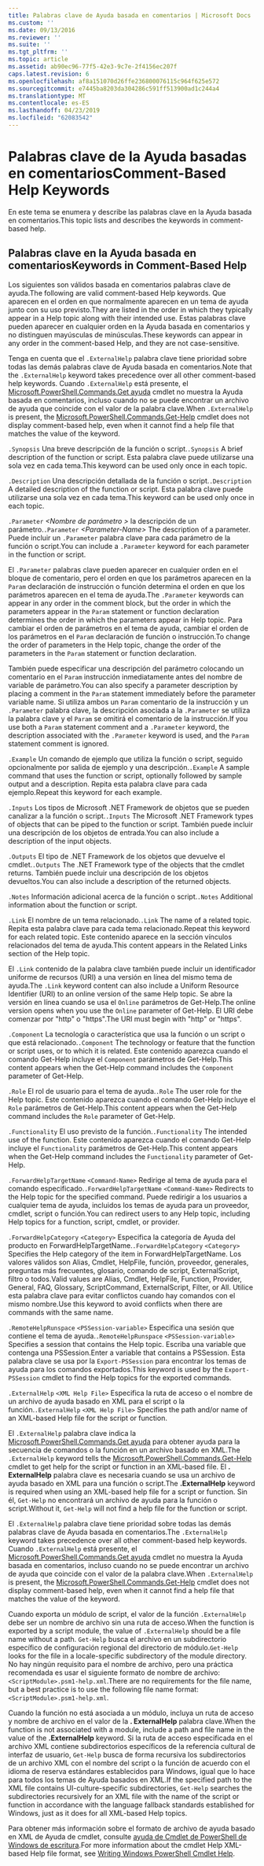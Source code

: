 ```yaml
---
title: Palabras clave de Ayuda basada en comentarios | Microsoft Docs
ms.custom: ''
ms.date: 09/13/2016
ms.reviewer: ''
ms.suite: ''
ms.tgt_pltfrm: ''
ms.topic: article
ms.assetid: ab90ec96-77f5-42e3-9c7e-2f4156ec207f
caps.latest.revision: 6
ms.openlocfilehash: af8a151070d26ffe236800076115c964f625e572
ms.sourcegitcommit: e7445ba8203da304286c591ff513900ad1c244a4
ms.translationtype: MT
ms.contentlocale: es-ES
ms.lasthandoff: 04/23/2019
ms.locfileid: "62083542"
---
```

# <a name="comment-based-help-keywords"></a><span data-ttu-id="0fb9b-102">Palabras clave de la Ayuda basadas en comentarios</span><span class="sxs-lookup"><span data-stu-id="0fb9b-102">Comment-Based Help Keywords</span></span>

<span data-ttu-id="0fb9b-103">En este tema se enumera y describe las palabras clave en la Ayuda basada en comentarios.</span><span class="sxs-lookup"><span data-stu-id="0fb9b-103">This topic lists and describes the keywords in comment-based help.</span></span>

## <a name="keywords-in-comment-based-help"></a><span data-ttu-id="0fb9b-104">Palabras clave en la Ayuda basada en comentarios</span><span class="sxs-lookup"><span data-stu-id="0fb9b-104">Keywords in Comment-Based Help</span></span>

<span data-ttu-id="0fb9b-105">Los siguientes son válidos basada en comentarios palabras clave de ayuda.</span><span class="sxs-lookup"><span data-stu-id="0fb9b-105">The following are valid comment-based Help keywords.</span></span> <span data-ttu-id="0fb9b-106">Que aparecen en el orden en que normalmente aparecen en un tema de ayuda junto con su uso previsto.</span><span class="sxs-lookup"><span data-stu-id="0fb9b-106">They are listed in the order in which they typically appear in a Help topic along with their intended use.</span></span> <span data-ttu-id="0fb9b-107">Estas palabras clave pueden aparecer en cualquier orden en la Ayuda basada en comentarios y no distinguen mayúsculas de minúsculas.</span><span class="sxs-lookup"><span data-stu-id="0fb9b-107">These keywords can appear in any order in the comment-based Help, and they are not case-sensitive.</span></span>

<span data-ttu-id="0fb9b-108">Tenga en cuenta que el `.ExternalHelp` palabra clave tiene prioridad sobre todas las demás palabras clave de Ayuda basada en comentarios.</span><span class="sxs-lookup"><span data-stu-id="0fb9b-108">Note that the `.ExternalHelp` keyword takes precedence over all other comment-based help keywords.</span></span> <span data-ttu-id="0fb9b-109">Cuando `.ExternalHelp` está presente, el [Microsoft.PowerShell.Commands.Get ayuda](/dotnet/api/Microsoft.PowerShell.Commands.Get-Help) cmdlet no muestra la Ayuda basada en comentarios, incluso cuando no se puede encontrar un archivo de ayuda que coincide con el valor de la palabra clave.</span><span class="sxs-lookup"><span data-stu-id="0fb9b-109">When `.ExternalHelp` is present, the [Microsoft.PowerShell.Commands.Get-Help](/dotnet/api/Microsoft.PowerShell.Commands.Get-Help) cmdlet does not display comment-based help, even when it cannot find a help file that matches the value of the keyword.</span></span>

<span data-ttu-id="0fb9b-110">`.Synopsis` Una breve descripción de la función o script.</span><span class="sxs-lookup"><span data-stu-id="0fb9b-110">`.Synopsis` A brief description of the function or script.</span></span> <span data-ttu-id="0fb9b-111">Esta palabra clave puede utilizarse una sola vez en cada tema.</span><span class="sxs-lookup"><span data-stu-id="0fb9b-111">This keyword can be used only once in each topic.</span></span>

<span data-ttu-id="0fb9b-112">`.Description` Una descripción detallada de la función o script.</span><span class="sxs-lookup"><span data-stu-id="0fb9b-112">`.Description` A detailed description of the function or script.</span></span> <span data-ttu-id="0fb9b-113">Esta palabra clave puede utilizarse una sola vez en cada tema.</span><span class="sxs-lookup"><span data-stu-id="0fb9b-113">This keyword can be used only once in each topic.</span></span>

<span data-ttu-id="0fb9b-114">`.Parameter` *\<Nombre de parámetro >* la descripción de un parámetro.</span><span class="sxs-lookup"><span data-stu-id="0fb9b-114">`.Parameter` *\<Parameter-Name>* The description of a parameter.</span></span> <span data-ttu-id="0fb9b-115">Puede incluir un `.Parameter` palabra clave para cada parámetro de la función o script.</span><span class="sxs-lookup"><span data-stu-id="0fb9b-115">You can include a `.Parameter` keyword for each parameter in the function or script.</span></span>

<span data-ttu-id="0fb9b-116">El `.Parameter` palabras clave pueden aparecer en cualquier orden en el bloque de comentario, pero el orden en que los parámetros aparecen en la `Param` declaración de instrucción o función determina el orden en que los parámetros aparecen en el tema de ayuda.</span><span class="sxs-lookup"><span data-stu-id="0fb9b-116">The `.Parameter` keywords can appear in any order in the comment block, but the order in which the parameters appear in the `Param` statement or function declaration determines the order in which the parameters appear in Help topic.</span></span> <span data-ttu-id="0fb9b-117">Para cambiar el orden de parámetros en el tema de ayuda, cambiar el orden de los parámetros en el `Param` declaración de función o instrucción.</span><span class="sxs-lookup"><span data-stu-id="0fb9b-117">To change the order of parameters in the Help topic, change the order of the parameters in the `Param` statement or function declaration.</span></span>

<span data-ttu-id="0fb9b-118">También puede especificar una descripción del parámetro colocando un comentario en el `Param` instrucción inmediatamente antes del nombre de variable de parámetro.</span><span class="sxs-lookup"><span data-stu-id="0fb9b-118">You can also specify a parameter description by placing a comment in the `Param` statement immediately before the parameter variable name.</span></span> <span data-ttu-id="0fb9b-119">Si utiliza ambos un `Param` comentario de la instrucción y un `.Parameter` palabra clave, la descripción asociada a la `.Parameter` se utiliza la palabra clave y el `Param` se omitirá el comentario de la instrucción.</span><span class="sxs-lookup"><span data-stu-id="0fb9b-119">If you use both a `Param` statement comment and a `.Parameter` keyword, the description associated with the `.Parameter` keyword is used, and the `Param` statement comment is ignored.</span></span>

<span data-ttu-id="0fb9b-120">`.Example` Un comando de ejemplo que utiliza la función o script, seguido opcionalmente por salida de ejemplo y una descripción.</span><span class="sxs-lookup"><span data-stu-id="0fb9b-120">`.Example` A sample command that uses the function or script, optionally followed by sample output and a description.</span></span> <span data-ttu-id="0fb9b-121">Repita esta palabra clave para cada ejemplo.</span><span class="sxs-lookup"><span data-stu-id="0fb9b-121">Repeat this keyword for each example.</span></span>

<span data-ttu-id="0fb9b-122">`.Inputs` Los tipos de Microsoft .NET Framework de objetos que se pueden canalizar a la función o script.</span><span class="sxs-lookup"><span data-stu-id="0fb9b-122">`.Inputs` The Microsoft .NET Framework types of objects that can be piped to the function or script.</span></span> <span data-ttu-id="0fb9b-123">También puede incluir una descripción de los objetos de entrada.</span><span class="sxs-lookup"><span data-stu-id="0fb9b-123">You can also include a description of the input objects.</span></span>

<span data-ttu-id="0fb9b-124">`.Outputs` El tipo de .NET Framework de los objetos que devuelve el cmdlet.</span><span class="sxs-lookup"><span data-stu-id="0fb9b-124">`.Outputs` The .NET Framework type of the objects that the cmdlet returns.</span></span> <span data-ttu-id="0fb9b-125">También puede incluir una descripción de los objetos devueltos.</span><span class="sxs-lookup"><span data-stu-id="0fb9b-125">You can also include a description of the returned objects.</span></span>

<span data-ttu-id="0fb9b-126">`.Notes` Información adicional acerca de la función o script.</span><span class="sxs-lookup"><span data-stu-id="0fb9b-126">`.Notes` Additional information about the function or script.</span></span>

<span data-ttu-id="0fb9b-127">`.Link` El nombre de un tema relacionado.</span><span class="sxs-lookup"><span data-stu-id="0fb9b-127">`.Link` The name of a related topic.</span></span> <span data-ttu-id="0fb9b-128">Repita esta palabra clave para cada tema relacionado.</span><span class="sxs-lookup"><span data-stu-id="0fb9b-128">Repeat this keyword for each related topic.</span></span> <span data-ttu-id="0fb9b-129">Este contenido aparece en la sección vínculos relacionados del tema de ayuda.</span><span class="sxs-lookup"><span data-stu-id="0fb9b-129">This content appears in the Related Links section of the Help topic.</span></span>

<span data-ttu-id="0fb9b-130">El `.Link` contenido de la palabra clave también puede incluir un identificador uniforme de recursos (URI) a una versión en línea del mismo tema de ayuda.</span><span class="sxs-lookup"><span data-stu-id="0fb9b-130">The `.Link` keyword content can also include a Uniform Resource Identifier (URI) to an online version of the same Help topic.</span></span> <span data-ttu-id="0fb9b-131">Se abre la versión en línea cuando se usa el `Online` parámetros de Get-Help.</span><span class="sxs-lookup"><span data-stu-id="0fb9b-131">The online version opens when you use the `Online` parameter of Get-Help.</span></span> <span data-ttu-id="0fb9b-132">El URI debe comenzar por "http" o "https".</span><span class="sxs-lookup"><span data-stu-id="0fb9b-132">The URI must begin with "http" or "https".</span></span>

<span data-ttu-id="0fb9b-133">`.Component` La tecnología o característica que usa la función o un script o que está relacionado.</span><span class="sxs-lookup"><span data-stu-id="0fb9b-133">`.Component` The technology or feature that the function or script uses, or to which it is related.</span></span> <span data-ttu-id="0fb9b-134">Este contenido aparezca cuando el comando Get-Help incluye el `Component` parámetros de Get-Help.</span><span class="sxs-lookup"><span data-stu-id="0fb9b-134">This content appears when the Get-Help command includes the `Component` parameter of Get-Help.</span></span>

<span data-ttu-id="0fb9b-135">`.Role` El rol de usuario para el tema de ayuda.</span><span class="sxs-lookup"><span data-stu-id="0fb9b-135">`.Role` The user role for the Help topic.</span></span> <span data-ttu-id="0fb9b-136">Este contenido aparezca cuando el comando Get-Help incluye el `Role` parámetros de Get-Help.</span><span class="sxs-lookup"><span data-stu-id="0fb9b-136">This content appears when the Get-Help command includes the `Role` parameter of Get-Help.</span></span>

<span data-ttu-id="0fb9b-137">`.Functionality` El uso previsto de la función.</span><span class="sxs-lookup"><span data-stu-id="0fb9b-137">`.Functionality` The intended use of the function.</span></span> <span data-ttu-id="0fb9b-138">Este contenido aparezca cuando el comando Get-Help incluye el `Functionality` parámetros de Get-Help.</span><span class="sxs-lookup"><span data-stu-id="0fb9b-138">This content appears when the Get-Help command includes the `Functionality` parameter of Get-Help.</span></span>

<span data-ttu-id="0fb9b-139">`.ForwardHelpTargetName` `<Command-Name>` Redirige al tema de ayuda para el comando especificado.</span><span class="sxs-lookup"><span data-stu-id="0fb9b-139">`.ForwardHelpTargetName` `<Command-Name>` Redirects to the Help topic for the specified command.</span></span> <span data-ttu-id="0fb9b-140">Puede redirigir a los usuarios a cualquier tema de ayuda, incluidos los temas de ayuda para un proveedor, cmdlet, script o función.</span><span class="sxs-lookup"><span data-stu-id="0fb9b-140">You can redirect users to any Help topic, including Help topics for a function, script, cmdlet, or provider.</span></span>

<span data-ttu-id="0fb9b-141">`.ForwardHelpCategory` `<Category>` Especifica la categoría de Ayuda del producto en ForwardHelpTargetName.</span><span class="sxs-lookup"><span data-stu-id="0fb9b-141">`.ForwardHelpCategory` `<Category>` Specifies the Help category of the item in ForwardHelpTargetName.</span></span> <span data-ttu-id="0fb9b-142">Los valores válidos son Alias, Cmdlet, HelpFile, función, proveedor, generales, preguntas más frecuentes, glosario, comando de script, ExternalScript, filtro o todos.</span><span class="sxs-lookup"><span data-stu-id="0fb9b-142">Valid values are Alias, Cmdlet, HelpFile, Function, Provider, General, FAQ, Glossary, ScriptCommand, ExternalScript, Filter, or All.</span></span> <span data-ttu-id="0fb9b-143">Utilice esta palabra clave para evitar conflictos cuando hay comandos con el mismo nombre.</span><span class="sxs-lookup"><span data-stu-id="0fb9b-143">Use this keyword to avoid conflicts when there are commands with the same name.</span></span>

<span data-ttu-id="0fb9b-144">`.RemoteHelpRunspace` `<PSSession-variable>` Especifica una sesión que contiene el tema de ayuda.</span><span class="sxs-lookup"><span data-stu-id="0fb9b-144">`.RemoteHelpRunspace` `<PSSession-variable>` Specifies a session that contains the Help topic.</span></span> <span data-ttu-id="0fb9b-145">Escriba una variable que contenga una PSSession.</span><span class="sxs-lookup"><span data-stu-id="0fb9b-145">Enter a variable that contains a PSSession.</span></span> <span data-ttu-id="0fb9b-146">Esta palabra clave se usa por la `Export-PSSession` para encontrar los temas de ayuda para los comandos exportados.</span><span class="sxs-lookup"><span data-stu-id="0fb9b-146">This keyword is used by the `Export-PSSession` cmdlet to find the Help topics for the exported commands.</span></span>

<span data-ttu-id="0fb9b-147">`.ExternalHelp` `<XML Help File>` Especifica la ruta de acceso o el nombre de un archivo de ayuda basado en XML para el script o la función.</span><span class="sxs-lookup"><span data-stu-id="0fb9b-147">`.ExternalHelp` `<XML Help File>` Specifies the path and/or name of an XML-based Help file for the script or function.</span></span>

<span data-ttu-id="0fb9b-148">El `.ExternalHelp` palabra clave indica la [Microsoft.PowerShell.Commands.Get ayuda](/dotnet/api/Microsoft.PowerShell.Commands.Get-Help) para obtener ayuda para la secuencia de comandos o la función en un archivo basado en XML.</span><span class="sxs-lookup"><span data-stu-id="0fb9b-148">The `.ExternalHelp` keyword tells the [Microsoft.PowerShell.Commands.Get-Help](/dotnet/api/Microsoft.PowerShell.Commands.Get-Help) cmdlet to get help for the script or function in an XML-based file.</span></span> <span data-ttu-id="0fb9b-149">El **. ExternalHelp** palabra clave es necesaria cuando se usa un archivo de ayuda basado en XML para una función o script.</span><span class="sxs-lookup"><span data-stu-id="0fb9b-149">The **.ExternalHelp** keyword is required when using an XML-based help file for a script or function.</span></span> <span data-ttu-id="0fb9b-150">Sin él, `Get-Help` no encontrará un archivo de ayuda para la función o script.</span><span class="sxs-lookup"><span data-stu-id="0fb9b-150">Without it, `Get-Help` will not find a help file for the function or script.</span></span>

<span data-ttu-id="0fb9b-151">El `.ExternalHelp` palabra clave tiene prioridad sobre todas las demás palabras clave de Ayuda basada en comentarios.</span><span class="sxs-lookup"><span data-stu-id="0fb9b-151">The `.ExternalHelp` keyword takes precedence over all other comment-based help keywords.</span></span> <span data-ttu-id="0fb9b-152">Cuando `.ExternalHelp` está presente, el [Microsoft.PowerShell.Commands.Get ayuda](/dotnet/api/Microsoft.PowerShell.Commands.Get-Help) cmdlet no muestra la Ayuda basada en comentarios, incluso cuando no se puede encontrar un archivo de ayuda que coincide con el valor de la palabra clave.</span><span class="sxs-lookup"><span data-stu-id="0fb9b-152">When `.ExternalHelp` is present, the [Microsoft.PowerShell.Commands.Get-Help](/dotnet/api/Microsoft.PowerShell.Commands.Get-Help) cmdlet does not display comment-based help, even when it cannot find a help file that matches the value of the keyword.</span></span>

<span data-ttu-id="0fb9b-153">Cuando exporta un módulo de script, el valor de la función `.ExternalHelp` debe ser un nombre de archivo sin una ruta de acceso.</span><span class="sxs-lookup"><span data-stu-id="0fb9b-153">When the function is exported by a script module, the value of `.ExternalHelp` should be a file name without a path.</span></span> <span data-ttu-id="0fb9b-154">`Get-Help` busca el archivo en un subdirectorio específico de configuración regional del directorio de módulo.</span><span class="sxs-lookup"><span data-stu-id="0fb9b-154">`Get-Help` looks for the file in a locale-specific subdirectory of the module directory.</span></span> <span data-ttu-id="0fb9b-155">No hay ningún requisito para el nombre de archivo, pero una práctica recomendada es usar el siguiente formato de nombre de archivo: `<ScriptModule>.psm1-help.xml`.</span><span class="sxs-lookup"><span data-stu-id="0fb9b-155">There are no requirements for the file name, but a best practice is to use the following file name format: `<ScriptModule>.psm1-help.xml`.</span></span>

<span data-ttu-id="0fb9b-156">Cuando la función no está asociada a un módulo, incluya un ruta de acceso y nombre de archivo en el valor de la **. ExternalHelp** palabra clave.</span><span class="sxs-lookup"><span data-stu-id="0fb9b-156">When the function is not associated with a module, include a path and file name in the value of the **.ExternalHelp** keyword.</span></span> <span data-ttu-id="0fb9b-157">Si la ruta de acceso especificada en el archivo XML contiene subdirectorios específicos de la referencia cultural de interfaz de usuario, `Get-Help` busca de forma recursiva los subdirectorios de un archivo XML con el nombre del script o la función de acuerdo con el idioma de reserva estándares establecidos para Windows, igual que lo hace para todos los temas de Ayuda basados en XML.</span><span class="sxs-lookup"><span data-stu-id="0fb9b-157">If the specified path to the XML file contains UI-culture-specific subdirectories, `Get-Help` searches the subdirectories recursively for an XML file with the name of the script or function in accordance with the language fallback standards established for Windows, just as it does for all XML-based Help topics.</span></span>

<span data-ttu-id="0fb9b-158">Para obtener más información sobre el formato de archivo de ayuda basado en XML de Ayuda de cmdlet, consulte [ayuda de Cmdlet de PowerShell de Windows de escritura](./writing-help-for-windows-powershell-cmdlets.md).</span><span class="sxs-lookup"><span data-stu-id="0fb9b-158">For more information about the cmdlet Help XML-based Help file format, see [Writing Windows PowerShell Cmdlet Help](./writing-help-for-windows-powershell-cmdlets.md).</span></span>